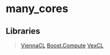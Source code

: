 # many_cores

## Libraries

> [ViennaCL](http://viennacl.sourceforge.net/doc/index.html)
> [Boost.Compute](https://www.boost.org/doc/libs/1_74_0/more/getting_started/unix-variants.html)
> [VexCL](https://vexcl.readthedocs.io/en/latest/)